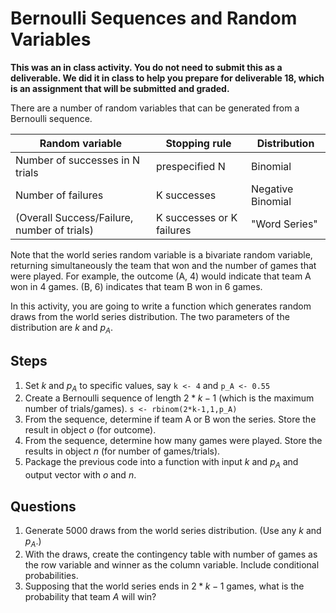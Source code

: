 Bernoulli Sequences and Random Variables
========================================

**This was an in class activity.  You do not need to submit this as a deliverable.  We did it in class to help you prepare for deliverable 18, which is an assignment that will be submitted and graded.**

There are a number of random variables that can be generated from a Bernoulli sequence.

| Random variable | Stopping rule | Distribution |
|---|---|---|
| Number of successes in N trials | prespecified N | Binomial |
| Number of failures | K successes | Negative Binomial |
| (Overall Success/Failure, number of trials) | K successes or K failures | "Word Series" |
  
Note that the world series random variable is a bivariate random variable, returning simultaneously the team that won and the number of games that were played.  For example, the outcome (A, 4) would indicate that team A won in 4 games.  (B, 6) indicates that team B won in 6 games.

In this activity, you are going to write a function which generates random draws from the world series distribution.  The two parameters of the distribution are $k$ and $p_A$.

## Steps    

1. Set $k$ and $p_A$ to specific values, say `k <- 4` and `p_A <- 0.55`
1. Create a Bernoulli sequence of length $2*k-1$ (which is the maximum number of trials/games).  `s <- rbinom(2*k-1,1,p_A)`
1. From the sequence, determine if team A or B won the series.  Store the result in object $o$ (for outcome).
1. From the sequence, determine how many games were played. Store the results in object $n$ (for number of games/trials).
1. Package the previous code into a function with input $k$ and $p_A$ and output vector with $o$ and $n$.

## Questions

1. Generate 5000 draws from the world series distribution.  (Use any $k$ and $p_A$.)
1. With the draws, create the contingency table with number of games as the row variable and winner as the column variable.  Include conditional probabilities.
1. Supposing that the world series ends in $2*k-1$ games, what is the probability that team $A$ will win?